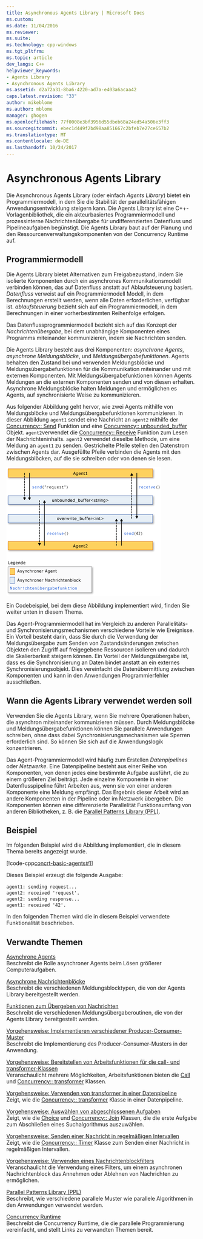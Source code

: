 ```yaml
---
title: Asynchronous Agents Library | Microsoft Docs
ms.custom: 
ms.date: 11/04/2016
ms.reviewer: 
ms.suite: 
ms.technology: cpp-windows
ms.tgt_pltfrm: 
ms.topic: article
dev_langs: C++
helpviewer_keywords:
- Agents Library
- Asynchronous Agents Library
ms.assetid: d2a72a31-8ba6-4220-ad7a-e403a6acaa42
caps.latest.revision: "33"
author: mikeblome
ms.author: mblome
manager: ghogen
ms.openlocfilehash: 77f0008e3bf3956d55dbeb68a24ed54a506e3ff3
ms.sourcegitcommit: ebec1d449f2bd98aa851667c2bfeb7e27ce657b2
ms.translationtype: MT
ms.contentlocale: de-DE
ms.lasthandoff: 10/24/2017
---
```

# <a name="asynchronous-agents-library"></a>Asynchronous Agents Library
Die Asynchronous Agents Library (oder einfach *Agents Library*) bietet ein Programmiermodell, in dem Sie die Stabilität der parallelitätsfähigen Anwendungsentwicklung steigern kann. Die Agents Library ist eine C++-Vorlagenbibliothek, die ein akteurbasiertes Programmiermodell und prozessinterne Nachrichtenübergabe für undifferenzierten Datenfluss und Pipelineaufgaben begünstigt. Die Agents Library baut auf der Planung und den Ressourcenverwaltungskomponenten von der Concurrency Runtime auf.  
  
## <a name="programming-model"></a>Programmiermodell  
 Die Agents Library bietet Alternativen zum Freigabezustand, indem Sie isolierte Komponenten durch ein asynchrones Kommunikationsmodell verbinden können, das auf Datenfluss anstatt auf Ablaufsteuerung basiert. *Datenfluss* verweist auf ein Programmiermodell Modell, in dem Berechnungen erstellt werden, wenn alle Daten erforderlichen, verfügbar ist. *ablaufsteuerung* bezieht sich auf ein Programmiermodell, in dem Berechnungen in einer vorherbestimmten Reihenfolge erfolgen.  
  
 Das Datenflussprogrammiermodell bezieht sich auf das Konzept der *Nachrichtenübergabe*, bei dem unabhängige Komponenten eines Programms miteinander kommunizieren, indem sie Nachrichten senden.  
  
 Die Agents Library besteht aus drei Komponenten: *asynchrone Agents*, *asynchrone Meldungsblöcke*, und *Meldungsübergabefunktionen*. Agents behalten den Zustand bei und verwenden Meldungsblöcke und Meldungsübergabefunktionen für die Kommunikation miteinander und mit externen Komponenten. Mit Meldungsübergabefunktionen können Agents Meldungen an die externen Komponenten senden und von diesen erhalten. Asynchrone Meldungsblöcke halten Meldungen und ermöglichen es Agents, auf synchronisierte Weise zu kommunizieren.  
  
 Aus folgender Abbildung geht hervor, wie zwei Agents mithilfe von Meldungsblöcke und Meldungsübergabefunktionen kommunizieren. In dieser Abbildung `agent1` sendet eine Nachricht an `agent2` mithilfe der [Concurrency:: Send](reference/concurrency-namespace-functions.md#send) Funktion und eine [Concurrency:: unbounded_buffer](reference/unbounded-buffer-class.md) Objekt. `agent2`verwendet die [Concurrency:: Receive](reference/concurrency-namespace-functions.md#receive) Funktion zum Lesen der Nachrichteninhalts. `agent2` verwendet dieselbe Methode, um eine Meldung an `agent1` zu senden. Gestrichelte Pfeile stellen den Datenstrom zwischen Agents dar. Ausgefüllte Pfeile verbinden die Agents mit den Meldungsblöcken, auf die sie schreiben oder von denen sie lesen.  
  
 ![Die Komponenten der Agents Library](../../parallel/concrt/media/agent_librarycomp.png "Agent_librarycomp")  
  
 Ein Codebeispiel, bei dem diese Abbildung implementiert wird, finden Sie weiter unten in diesem Thema.  
  
 Das Agent-Programmiermodell hat im Vergleich zu anderen Parallelitäts- und Synchronisierungsmechanismen verschiedene Vorteile wie Ereignisse. Ein Vorteil besteht darin, dass Sie durch die Verwendung der Meldungsübergabe zum Senden von Zustandsänderungen zwischen Objekten den Zugriff auf freigegebene Ressourcen isolieren und dadurch die Skalierbarkeit steigern können. Ein Vorteil der Meldungsübergabe ist, dass es die Synchronisierung an Daten bindet anstatt an ein externes Synchronisierungsobjekt. Dies vereinfacht die Datenübermittlung zwischen Komponenten und kann in den Anwendungen Programmierfehler ausschließen.  
  
## <a name="when-to-use-the-agents-library"></a>Wann die Agents Library verwendet werden soll  
 Verwenden Sie die Agents Library, wenn Sie mehrere Operationen haben, die asynchron miteinander kommunizieren müssen. Durch Meldungsblöcke und Meldungsübergabefunktionen können Sie parallele Anwendungen schreiben, ohne dass dabei Synchronisierungsmechanismen wie Sperren erforderlich sind. So können Sie sich auf die Anwendungslogik konzentrieren.  
  
 Das Agent-Programmiermodell wird häufig zum Erstellen *Datenpipelines* oder *Netzwerke*. Eine Datenpipeline besteht aus einer Reihe von Komponenten, von denen jedes eine bestimmte Aufgabe ausführt, die zu einem größeren Ziel beiträgt. Jede einzelne Komponente in einer Datenflusspipeline führt Arbeiten aus, wenn sie von einer anderen Komponente eine Meldung empfängt. Das Ergebnis dieser Arbeit wird an andere Komponenten in der Pipeline oder im Netzwerk übergeben. Die Komponenten können eine differenzierte Parallelität Funktionsumfang von anderen Bibliotheken, z. B. die [Parallel Patterns Library (PPL)](../../parallel/concrt/parallel-patterns-library-ppl.md).  
  
## <a name="example"></a>Beispiel  
 Im folgenden Beispiel wird die Abbildung implementiert, die in diesem Thema bereits angezeigt wurde.  
  
 [!code-cpp[concrt-basic-agents#1](../../parallel/concrt/codesnippet/cpp/asynchronous-agents-library_1.cpp)]  
  
 Dieses Beispiel erzeugt die folgende Ausgabe:  
  
```Output  
agent1: sending request...  
agent2: received 'request'.  
agent2: sending response...  
agent1: received '42'.  
```  
  
 In den folgenden Themen wird die in diesem Beispiel verwendete Funktionalität beschrieben.  
  
## <a name="related-topics"></a>Verwandte Themen  
 [Asynchrone Agents](../../parallel/concrt/asynchronous-agents.md)  
 Beschreibt die Rolle asynchroner Agents beim Lösen größerer Computeraufgaben.  
  
 [Asynchrone Nachrichtenblöcke](../../parallel/concrt/asynchronous-message-blocks.md)  
 Beschreibt die verschiedenen Meldungsblocktypen, die von der Agents Library bereitgestellt werden.  
  
 [Funktionen zum Übergeben von Nachrichten](../../parallel/concrt/message-passing-functions.md)  
 Beschreibt die verschiedenen Meldungsübergaberoutinen, die von der Agents Library bereitgestellt werden.  
  
 [Vorgehensweise: Implementieren verschiedener Producer-Consumer-Muster](../../parallel/concrt/how-to-implement-various-producer-consumer-patterns.md)  
 Beschreibt die Implementierung des Producer-Consumer-Musters in der Anwendung.  
  
 [Vorgehensweise: Bereitstellen von Arbeitsfunktionen für die call- und transformer-Klassen](../../parallel/concrt/how-to-provide-work-functions-to-the-call-and-transformer-classes.md)  
 Veranschaulicht mehrere Möglichkeiten, Arbeitsfunktionen bieten die [Call](../../parallel/concrt/reference/call-class.md) und [Concurrency:: transformer](../../parallel/concrt/reference/transformer-class.md) Klassen.  
  
 [Vorgehensweise: Verwenden von transformer in einer Datenpipeline](../../parallel/concrt/how-to-use-transformer-in-a-data-pipeline.md)  
 Zeigt, wie die [Concurrency:: transformer](../../parallel/concrt/reference/transformer-class.md) Klasse in einer Datenpipeline.  
  
 [Vorgehensweise: Auswählen von abgeschlossenen Aufgaben](../../parallel/concrt/how-to-select-among-completed-tasks.md)  
 Zeigt, wie die [Choice](../../parallel/concrt/reference/choice-class.md) und [Concurrency:: Join](../../parallel/concrt/reference/join-class.md) Klassen, die die erste Aufgabe zum Abschließen eines Suchalgorithmus auszuwählen.  
  
 [Vorgehensweise: Senden einer Nachricht in regelmäßigen Intervallen](../../parallel/concrt/how-to-send-a-message-at-a-regular-interval.md)  
 Zeigt, wie die [Concurrency:: Timer](../../parallel/concrt/reference/timer-class.md) Klasse zum Senden einer Nachricht in regelmäßigen Intervallen.  
  
 [Vorgehensweise: Verwenden eines Nachrichtenblockfilters](../../parallel/concrt/how-to-use-a-message-block-filter.md)  
 Veranschaulicht die Verwendung eines Filters, um einem asynchronen Nachrichtenblock das Annehmen oder Ablehnen von Nachrichten zu ermöglichen.  
  
 [Parallel Patterns Library (PPL)](../../parallel/concrt/parallel-patterns-library-ppl.md)  
 Beschreibt, wie verschiedene parallele Muster wie parallele Algorithmen in den Anwendungen verwendet werden.  
  
 [Concurrency Runtime](../../parallel/concrt/concurrency-runtime.md)  
 Beschreibt die Concurrency Runtime, die die parallele Programmierung vereinfacht, und stellt Links zu verwandten Themen bereit.

